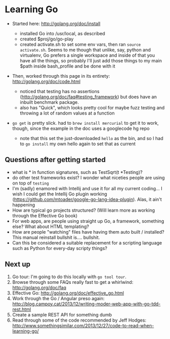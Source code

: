 # Learning Go

- Started here: http://golang.org/doc/install

  - installed Go into /usr/local, as described
  - created $proj/go/go-play
  - created activate.sh to set some env vars, then ran `source activate.sh`. Seems to me though that unlike, say, python and virtualenv, Go prefers a single workspace and inside of that you have all the things, so probably I'll just add those things to my main $path inside bash_profile and be done with it

- Then, worked through this page in its entirety: http://golang.org/doc/code.html

  - noticed that testing has no assertions (http://golang.org/doc/faq#testing_framework) but does have an inbuilt benchmark package.
  - also has "Quick", which looks pretty cool for maybe fuzz testing and throwing a lot of random values at a function

- `go get` is pretty slick. had to `brew install mercurial` to get it to work, though, since the example in the doc uses a googlecode hg repo
  - note that this set the just-downloaded `hello` as the bin, and so I had to `go install` my own hello again to set that as current


## Questions after getting started

  - what is * in function signatures, such as TestSqrt(t *Testing)?
  - do other test frameworks exist? I wonder what niceties people are using on top of `testing`
  - I'm (sadly) enamored with Intellij and use it for all my current coding... I wish I could get the Intellij Go plugin working (https://github.com/mtoader/google-go-lang-idea-plugin). Alas, it ain't happening
  - How are typical go projects structured? (Will learn more as working through the Effective Go book)
  - For web apps, are people using straight up Go, a framework, something else? What about HTML templating? 
  - How are people "watching" files have having them auto built / installed? This manual reinstall bullshit is.... bullshit.
  - Can this be considered a suitable replacement for a scripting language such as Python for every-day scripty things?

## Next up

  1. Go tour: I'm going to do this locally with `go tool tour`. 
  1. Browse through some FAQs really fast to get a whirlwind: http://golang.org/doc/faq
  1. Effective Go: http://golang.org/doc/effective_go.html
  1. Work through the Go / Angular preso again: http://blog.campoy.cat/2013/12/writing-moder-web-app-with-go-tdd-rest.html
  1. Create a sample REST API for something dumb
  1. Read through some of the code recommended by Jeff Hodges: http://www.somethingsimilar.com/2013/12/27/code-to-read-when-learning-go/
